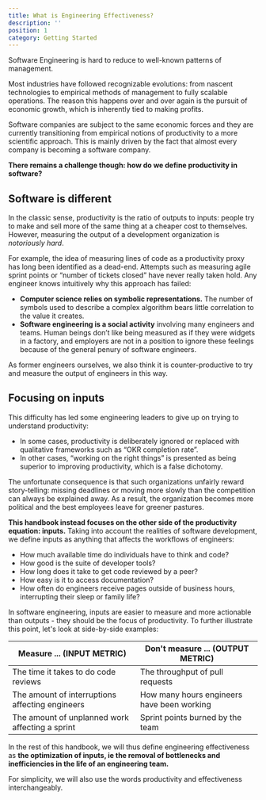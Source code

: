 ```yaml
---
title: What is Engineering Effectiveness?
description: ''
position: 1
category: Getting Started
---
```

Software Engineering is hard to reduce to well-known patterns of management. 

Most industries have followed recognizable evolutions: from nascent technologies to empirical methods of management to fully scalable operations. The reason this happens over and over again is the pursuit of economic growth, which is inherently tied to making profits. 

Software companies are subject to the same economic forces and they are currently transitioning from empirical notions of productivity to a more scientific approach. This is mainly driven by the fact that almost every company is becoming a software company.

**There remains a challenge though: how do we define productivity in software?**
## Software is different
In the classic sense, productivity is the ratio of outputs to inputs: people try to make and sell more of the same thing at a cheaper cost to themselves. However, measuring the output of a development organization is *notoriously hard*. 

For example, the idea of measuring lines of code as a productivity proxy has long been identified as a dead-end. Attempts such as measuring agile sprint points or “number of tickets closed” have never really taken hold. Any engineer knows intuitively why this approach has failed:
- **Computer science relies on symbolic representations.** The number of symbols used to describe a complex algorithm bears little correlation to the value it creates. 
- **Software engineering is a social activity** involving many engineers and teams. Human beings don’t like being measured as if they were widgets in a factory, and employers are not in a position to ignore these feelings because of the general penury of software engineers. 

As former engineers ourselves, we also think it is counter-productive to try and measure the output of engineers in this way.   

## Focusing on inputs
This difficulty has led some engineering leaders to give up on trying to understand productivity: 

- In some cases, productivity is deliberately ignored or replaced with qualitative frameworks such as “OKR completion rate”. 
- In other cases, “working on the right things” is presented as being superior to improving productivity, which is a false dichotomy. 

The unfortunate consequence is that such organizations unfairly reward story-telling: missing deadlines or moving more slowly than the competition can always be explained away. As a result, the organization becomes more political and the best employees leave for greener pastures.

**This handbook instead focuses on the other side of the productivity equation: inputs.** Taking into account the realities of software development, we define inputs as anything that affects the workflows of engineers:
* How much available time do individuals have to think and code? 
* How good is the suite of developer tools? 
* How long does it take to get code reviewed by a peer? 
* How easy is it to access documentation?
* How often do engineers receive pages outside of business hours, interrupting their sleep or family life?

In software engineering, inputs are easier to measure and more actionable than outputs - they should be the focus of productivity. To further illustrate this point, let's look at side-by-side examples:

|Measure ... (INPUT METRIC)|Don't measure ... (OUTPUT METRIC)|
|--|--|
|The time it takes to do code reviews|The throughput of pull requests|
|The amount of interruptions affecting engineers|How many hours engineers have been working|
|The amount of unplanned work affecting a sprint|Sprint points burned by the team|



In the rest of this handbook, we will thus define engineering effectiveness as **the optimization of inputs, ie the removal of bottlenecks and inefficiencies in the life of an engineering team.**

For simplicity, we will also use the words productivity and effectiveness interchangeably.




